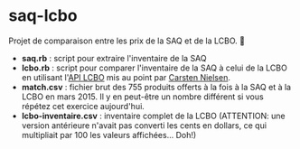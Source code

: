 # saq-lcbo
Projet de comparaison entre les prix de la SAQ et de la LCBO. :wine_glass:

- **saq.rb** : script pour extraire l'inventaire de la SAQ
- **lcbo.rb** : script pour comparer l'inventaire de la SAQ à celui de la LCBO en utilisant l'[API LCBO](https://lcboapi.com/) mis au point par [Carsten Nielsen](http://heycarsten.com/).
- **match.csv** : fichier brut des 755 produits offerts à la fois à la SAQ et à la LCBO en mars 2015. Il y en peut-être un nombre différent si vous répétez cet exercice aujourd'hui.
- **lcbo-inventaire.csv** : inventaire complet de la LCBO (ATTENTION: une version antérieure n'avait pas converti les cents en dollars, ce qui multipliait par 100 les valeurs affichées... Doh!)
